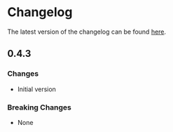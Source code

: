 # Changelog

The latest version of the changelog can be found [here](https://github.com/Azure/bicep-registry-modules/blob/main/avm/res/healthcare-apis/workspace/CHANGELOG.md).

## 0.4.3

### Changes

- Initial version

### Breaking Changes

- None
